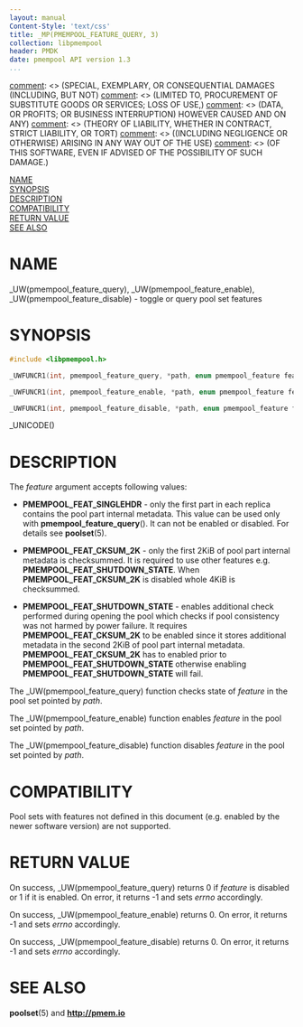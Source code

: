 ```yaml
---
layout: manual
Content-Style: 'text/css'
title: _MP(PMEMPOOL_FEATURE_QUERY, 3)
collection: libpmempool
header: PMDK
date: pmempool API version 1.3
...
```


[comment]: <> (Copyright 2018, Intel Corporation)

[comment]: <> (Redistribution and use in source and binary forms, with or without)
[comment]: <> (modification, are permitted provided that the following conditions)
[comment]: <> (are met:)
[comment]: <> (    * Redistributions of source code must retain the above copyright)
[comment]: <> (      notice, this list of conditions and the following disclaimer.)
[comment]: <> (    * Redistributions in binary form must reproduce the above copyright)
[comment]: <> (      notice, this list of conditions and the following disclaimer in)
[comment]: <> (      the documentation and/or other materials provided with the)
[comment]: <> (      distribution.)
[comment]: <> (    * Neither the name of the copyright holder nor the names of its)
[comment]: <> (      contributors may be used to endorse or promote products derived)
[comment]: <> (      from this software without specific prior written permission.)

[comment]: <> (THIS SOFTWARE IS PROVIDED BY THE COPYRIGHT HOLDERS AND CONTRIBUTORS)
[comment]: <> ("AS IS" AND ANY EXPRESS OR IMPLIED WARRANTIES, INCLUDING, BUT NOT)
[comment]: <> (LIMITED TO, THE IMPLIED WARRANTIES OF MERCHANTABILITY AND FITNESS FOR)
[comment]: <> (A PARTICULAR PURPOSE ARE DISCLAIMED. IN NO EVENT SHALL THE COPYRIGHT)
[comment]: <> (OWNER OR CONTRIBUTORS BE LIABLE FOR ANY DIRECT, INDIRECT, INCIDENTAL,)
[comment]: <> (SPECIAL, EXEMPLARY, OR CONSEQUENTIAL DAMAGES (INCLUDING, BUT NOT)
[comment]: <> (LIMITED TO, PROCUREMENT OF SUBSTITUTE GOODS OR SERVICES; LOSS OF USE,)
[comment]: <> (DATA, OR PROFITS; OR BUSINESS INTERRUPTION) HOWEVER CAUSED AND ON ANY)
[comment]: <> (THEORY OF LIABILITY, WHETHER IN CONTRACT, STRICT LIABILITY, OR TORT)
[comment]: <> ((INCLUDING NEGLIGENCE OR OTHERWISE) ARISING IN ANY WAY OUT OF THE USE)
[comment]: <> (OF THIS SOFTWARE, EVEN IF ADVISED OF THE POSSIBILITY OF SUCH DAMAGE.)

[comment]: <> (pmempool_feature_query.3 -- man page for toggle and query pool
set features)

[NAME](#name)<br />
[SYNOPSIS](#synopsis)<br />
[DESCRIPTION](#description)<br />
[COMPATIBILITY](#compatibility)<br />
[RETURN VALUE](#return-value)<br />
[SEE ALSO](#see-also)<br />


# NAME #

_UW(pmempool_feature_query), _UW(pmempool_feature_enable),
_UW(pmempool_feature_disable) - toggle or query pool set features


# SYNOPSIS #

```c
#include <libpmempool.h>

_UWFUNCR1(int, pmempool_feature_query, *path, enum pmempool_feature feature)

_UWFUNCR1(int, pmempool_feature_enable, *path, enum pmempool_feature feature)

_UWFUNCR1(int, pmempool_feature_disable, *path, enum pmempool_feature feature)
```

_UNICODE()


# DESCRIPTION #

The *feature* argument accepts following values:

+ **PMEMPOOL_FEAT_SINGLEHDR** - only the first part in each replica contains the
pool part internal metadata. This value can be used only with
**pmempool_feature_query**(). It can not be enabled or disabled. For details see
**poolset**(5).

+ **PMEMPOOL_FEAT_CKSUM_2K** - only the first 2KiB of pool part internal metadata
is checksummed. It is required to use other features e.g.
**PMEMPOOL_FEAT_SHUTDOWN_STATE**. When **PMEMPOOL_FEAT_CKSUM_2K** is disabled
whole 4KiB is checksummed.

+ **PMEMPOOL_FEAT_SHUTDOWN_STATE** - enables additional check performed during
opening the pool which checks if pool consistency was not harmed by power failure.
It requires **PMEMPOOL_FEAT_CKSUM_2K** to be enabled since it stores additional
metadata in the second 2KiB of pool part internal metadata.
**PMEMPOOL_FEAT_CKSUM_2K** has to enabled prior to **PMEMPOOL_FEAT_SHUTDOWN_STATE**
otherwise enabling **PMEMPOOL_FEAT_SHUTDOWN_STATE** will fail.

The _UW(pmempool_feature_query) function checks state of *feature* in the
pool set pointed by *path*.

The _UW(pmempool_feature_enable) function enables *feature* in the pool set
pointed by *path*.

The _UW(pmempool_feature_disable) function disables *feature* in the pool set
pointed by *path*.

# COMPATIBILITY #

Pool sets with features not defined in this document (e.g. enabled by the newer
software version) are not supported.

# RETURN VALUE #

On success, _UW(pmempool_feature_query) returns 0 if *feature* is disabled or
1 if it is enabled. On error, it returns -1 and sets *errno* accordingly.

On success, _UW(pmempool_feature_enable) returns 0. On error, it returns -1
and sets *errno* accordingly.

On success, _UW(pmempool_feature_disable) returns 0. On error, it returns -1
and sets *errno* accordingly.

# SEE ALSO #

**poolset**(5) and **<http://pmem.io>**
